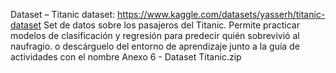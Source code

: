 Dataset – Titanic dataset:
https://www.kaggle.com/datasets/yasserh/titanic-dataset
Set de datos sobre los pasajeros del Titanic. Permite practicar
modelos de clasificación y regresión para predecir quién sobrevivió
al naufragio.
o descárguelo del entorno de aprendizaje junto a la guía de
actividades con el nombre Anexo 6 - Dataset Titanic.zip

